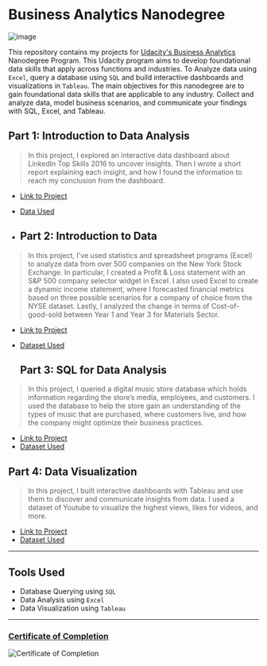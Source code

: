 # Business Analytics Nanodegree

![image](https://user-images.githubusercontent.com/86031983/175003761-99ee51cf-9900-45de-af49-9465279eaa39.png)

This repository contains my projects for [Udacity's Business Analytics](https://www.udacity.com/course/business-analytics-nanodegree--nd098) Nanodegree Program. This Udacity program aims to develop foundational data skills that apply across functions and industries. To Analyze data using `Excel`, query a database using `SQL` and build interactive dashboards and visualizations in `Tableau`. The main objectives for this nanodegree are to gain foundational data skills that are applicable to any industry. Collect and analyze data, model business scenarios, and communicate your findings with SQL, Excel, and Tableau. 


## Part 1: Introduction to Data Analysis


> In this project, I explored an interactive data dashboard about LinkedIn Top Skills 2016 to uncover insights. Then I wrote a short report explaining each insight, and how I found the information to reach my conclusion from the dashboard.



- [Link to Project](https://github.com/fatm2/Business-Analytics-Nanodegree/tree/main/Project%201-Interpret%20a%20Data%20Visualization)
- [Data Used](https://public.tableau.com/app/profile/matt.chambers/viz/LinkedInTopSkills2016-MakeoverMonday/LinkedInTopSkills2016-MakeoverMonday)

- ## Part 2: Introduction to Data
> In this project, I've used statistics and spreadsheet programs (Excel) to analyze data from over 500 companies on the New York Stock Exchange. In particular, I created a Profit & Loss statement with an S&P 500 company selector widget in Excel. I also used Excel to create a dynamic income statement, where I forecasted financial metrics based on three possible scenarios for a company of choice from the NYSE dataset. Lastly, I analyzed the change in terms of Cost-of-good-sold between Year 1 and Year 3 for Materials Sector.

- [Link to Project](https://github.com/fatm2/Business-Analytics-Nanodegree/tree/main/Project%202-%20Analyze%20NYSE%20Data)
- [Dataset Used](https://github.com/fatm2/Business-Analytics-Nanodegree/blob/main/Project%202-%20Analyze%20NYSE%20Data/Dataset%20(NYSE%20S%26P%20500).xlsx)


  ## Part 3: SQL for Data Analysis


> In this project, I queried a digital music store database which holds information regarding the store’s media, employees, and customers. I used the database to help the store gain an understanding of the types of music that are purchased, where customers live, and how the company might optimize their business practices.

- [Link to Project](https://github.com/fatm2/Business-Analytics-Nanodegree/tree/main/Project%203-%20Query%20a%20Digital%20Music%20Store%20Database)
- [Dataset Used](https://github.com/fatm2/Business-Analytics-Nanodegree/tree/main/Project%203-%20Query%20a%20Digital%20Music%20Store%20Database/chinook-db/chinook_db)



## Part 4: Data Visualization

> In this project, I built interactive dashboards with Tableau and use them to discover and communicate insights from data. I used a dataset of Youtube to visualize the highest views, likes for videos, and more.

- [Link to Project](https://github.com/fatm2/Business-Analytics-Nanodegree/tree/main/Project%204-Build%20Data%20Dashboards)
- [Dataset Used](https://github.com/fatm2/Business-Analytics-Nanodegree/blob/main/Project%204-Build%20Data%20Dashboards/youtubedata.zip)

---
## Tools Used

- Database Querying using `SQL` 
- Data Analysis using `Excel` 
- Data Visualization using `Tableau`

---
### [Certificate of Completion](https://confirm.udacity.com/XCKD2HCD)


![Certificate of Completion](https://github.com/fatm2/Business-Analytics-Nanodegree/assets/109034314/12e26331-0238-45b4-be06-2c077e2d17ed)



